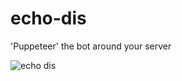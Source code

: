 # echo-dis
 'Puppeteer' the bot around your server

<img src="https://imgur.com/a/NLjntKi"
     alt="echo dis"
     style="float: left; margin-right: 10px;" />